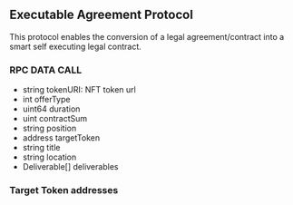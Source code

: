 ## Executable Agreement Protocol
This protocol enables the conversion of a legal agreement/contract into a smart self executing legal contract.


### RPC DATA CALL
- string tokenURI: NFT token url
- int offerType
- uint64 duration
- uint contractSum
- string position
- address targetToken
- string title
- string location
- Deliverable[] deliverables

### Target Token addresses
